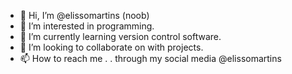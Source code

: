 - 👋 Hi, I’m @elissomartins (noob)
- 👀 I’m interested in programming.
- 🌱 I’m currently learning version control software.
- 💞️ I’m looking to collaborate on with projects.
- 📫 How to reach me . . through my social media @elissomartins

<!---
elissomartins/elissomartins is a ✨ special ✨ repository because its `README.md` (this file) appears on your GitHub profile.
You can click the Preview link to take a look at your changes.
--->

